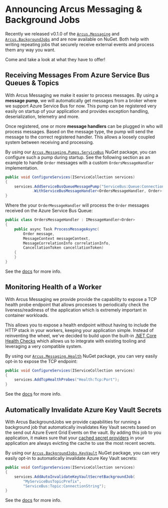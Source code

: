 # Announcing Arcus Messaging & Background Jobs

Recently we released v0.1.0 of the [`Arcus.Messaging`](https://github.com/arcus-azure/arcus.messaging/releases/tag/v0.1.0) and [`Arcus.BackgroundJobs`](https://github.com/arcus-azure/arcus.backgroundjobs/releases/tag/v0.1.0) and are now available on NuGet.
Both help with writing repeating jobs that securely receive external events and process them any way you want.

Come and take a look at what they have to offer!

## Receiving Messages From Azure Service Bus Queues & Topics

With Arcus Messaging we make it easier to process messages. By using a **message pump**, we will automatically get messages from a broker where we support Azure Service Bus for now.
This pump can be registered very easily on startup of your application and provides exception handling, deserialization, telemetry and more.

Once registered, one or more **message handlers** can be plugged in who will process messages. 
Based on the message type, the pump will send the message to the correct registered handler.
This allows a loosely coupled system between receiving and processing.

By using our [`Arcus.Messaging.Pumps.ServiceBus`](https://www.nuget.org/packages/Arcus.Messaging.Pumps.ServiceBus/) NuGet package, you can configure such a pump during startup.
See the following section as an example to handle `Order` messages with a custom `OrdersMessageHandler` implementation. 

```csharp
public void ConfigureServices(IServiceCollection services)
{
    services.AddServiceBusQueueMessagePump("ServiceBus:Queue:ConnectionString")
            .WithServiceBusMessageHandler<OrdersMessageHandler, Order>();
}
```

Where the your `OrderMessageHandler` will process the `Order` messages received on the Azure Service Bus Queue:

```csharp
public class OrdersMessageHandler : IMessageHandler<Order>
{
    public async Task ProcessMessageAsync(
        Order message, 
        MessageContext messageContext, 
        MessageCorrelationInfo correlationInfo, 
        CancellationToken cancellationToken)
    {
    }
}
```

See the [docs](https://messaging.arcus-azure.net/features/message-pumps/service-bus) for more info.

## Monitoring Health of a Worker

With Arcus Messaging we provide provide the capability to expose a TCP health probe endpoint that allows processes to periodically check the liveness/readiness of the application which is extremely important in container workloads.

This allows you to expose a health endpoint without having to include the HTTP stack in your workers, keeping your application simple.
Instead of reinventing the wheel, we've decided to build upon the built-in [.NET Core Health Checks](https://docs.microsoft.com/en-us/aspnet/core/host-and-deploy/health-checks?view=aspnetcore-3.1) which allows us to integrate with existing tooling and leveraging a very compatible system.

By using our [`Arcus.Messaging.Health`](https://www.nuget.org/packages/Arcus.Messaging.Health/) NuGet package, you can very easily opt-in to expose the TCP endpoint:

```csharp
public void ConfigureServices(IServiceCollection services)
{
    services.AddTcpHealthProbes("Health:Tcp:Port");
}
```

See the [docs](https://messaging.arcus-azure.net/features/tcp-health-probe) for more info.

## Automatically Invalidate Azure Key Vault Secrets

With Arcus BackgroundJobs we provide capabilities for running a background job that automatically invalidates Key Vault secrets based on the send out Azure Event Grid Events on the vault.
By adding this job to you application, it makes sure that your [cached secret providers](https://security.arcus-azure.net/features/secrets/general) in your application are always evicting the cache to use the most recent secrets.

By using our [`Arcus.BackgroundJobs.KeyVault`](https://www.nuget.org/packages/Arcus.BackgroundJobs.KeyVault/) NuGet package, you can very easily opt-in to automatically invalidate Azure Key Vault secrets:

```csharp
public void ConfigureServices(IServiceCollection services)
{
    services.AddAutoInvalidateKeyVaultSecretBackgroundJob(
        "MyServiceBusTopicPrefix", 
        "ServiceBus:Topic:ConnectionString");
}
```

See the [docs](https://background-jobs.arcus-azure.net/features/security/auto-invalidate-secrets) for more info.
